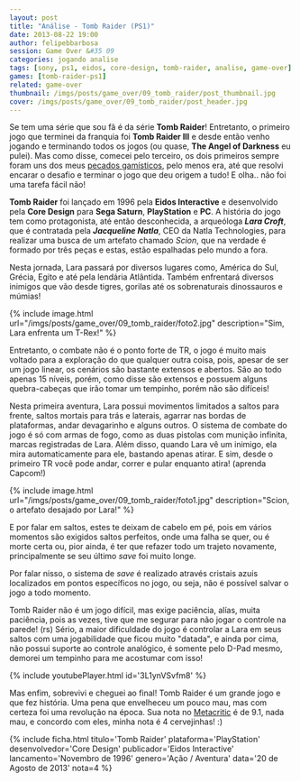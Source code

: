 ```yaml
---
layout: post
title: "Análise - Tomb Raider (PS1)"
date: 2013-08-22 19:00
author: felipebbarbosa
session: Game Over &#35 09
categories: jogando analise
tags: [sony, ps1, eidos, core-design, tomb-raider, analise, game-over]
games: [tomb-raider-ps1]
related: game-over
thumbnail: /imgs/posts/game_over/09_tomb_raider/post_thumbnail.jpg
cover: /imgs/posts/game_over/09_tomb_raider/post_header.jpg
---
```


Se tem uma série que sou fã é da série **Tomb Raider**! Entretanto, o primeiro jogo que terminei da franquia foi **Tomb Raider III** e desde então venho jogando e terminando todos os jogos (ou quase, **The Angel of Darkness** eu pulei). Mas como disse, comecei pelo terceiro, os dois primeiros sempre foram uns dos meus [pecados gamísticos](/jogando/toplist/2014/05/01/pecados-gamisticos-setima-geracao.html), pelo menos era, até que resolvi encarar o desafio e terminar o jogo que deu origem a tudo! E olha.. não foi uma tarefa fácil não!

<!--more-->

**Tomb Raider** foi lançado em 1996 pela **Eidos Interactive** e desenvolvido pela **Core Design** para **Sega Saturn**, **PlayStation** e **PC**. A história do jogo tem como protagonista, até então desconhecida, a arqueóloga **_Lara Croft_**, que é contratada pela **_Jacqueline Natla_**, CEO da Natla Technologies, para realizar uma busca de um artefato chamado _Scion_, que na verdade é formado por três peças e estas, estão espalhadas pelo mundo a fora.

Nesta jornada, Lara passará por diversos lugares como, América do Sul, Grécia, Egito e até pela lendária Atlântida. Também enfrentará diversos inimigos que vão desde tigres, gorilas até os sobrenaturais dinossauros e múmias!

{% include image.html url="/imgs/posts/game_over/09_tomb_raider/foto2.jpg" description="Sim, Lara enfrenta um T-Rex!" %}

Entretanto, o combate não é o ponto forte de TR, o jogo é muito mais voltado para a exploração do que qualquer outra coisa, pois, apesar de ser um jogo linear, os cenários são bastante extensos e abertos. São ao todo apenas 15 níveis, porém, como disse são extensos e possuem alguns quebra-cabeças que irão tomar um tempinho, porém não são difíceis!

Nesta primeira aventura, Lara possui movimentos limitados a saltos para frente, saltos mortais para trás e laterais, agarrar nas bordas de plataformas, andar devagarinho e alguns outros. O sistema de combate do jogo é só com armas de fogo, como as duas pistolas com munição infinita, marcas registradas de Lara. Além disso, quando Lara vê um inimigo, ela mira automaticamente para ele, bastando apenas atirar. E sim, desde o primeiro TR você pode andar, correr e pular enquanto atira! (aprenda Capcom!)

{% include image.html url="/imgs/posts/game_over/09_tomb_raider/foto1.jpg" description="Scion, o artefato desajado por Lara!" %}

E por falar em saltos, estes te deixam de cabelo em pé, pois em vários momentos são exigidos saltos perfeitos, onde uma falha se quer, ou é morte certa ou, pior ainda, é ter que refazer todo um trajeto novamente, principalmente se seu último _save_ foi muito longe.

Por falar nisso, o sistema de _save_ é realizado através cristais azuis localizados em pontos específicos no jogo, ou seja, não é possível salvar o jogo a todo momento.

Tomb Raider não é um jogo difícil, mas exige paciência, alías, muita paciência, pois as vezes, tive que me segurar para não jogar o controle na parede! (rs) Sério, a maior dificuldade do jogo é controlar a Lara em seus saltos com uma jogabilidade que ficou muito "datada", e ainda por cima, não possui suporte ao controle analógico, é somente pelo D-Pad mesmo, demorei um tempinho para me acostumar com isso!

{% include youtubePlayer.html id='3L1ynVSvfm8' %}

Mas enfim, sobrevivi e cheguei ao final! Tomb Raider é um grande jogo e que fez história. Uma pena que envelheceu um pouco mau, mas com certeza foi uma revolução na época. Sua nota no [Metacritic](http://www.metacritic.com/game/playstation/tomb-raider) é de 9.1, nada mau, e concordo com eles, minha nota é 4 cervejinhas! :)

{% include ficha.html
  titulo='Tomb Raider'
  plataforma='PlayStation'
  desenvolvedor='Core Design'
  publicador='Eidos Interactive'
  lancamento='Novembro de 1996'
  genero='Ação / Aventura'
  data='20 de Agosto de 2013'
  nota=4 %}
